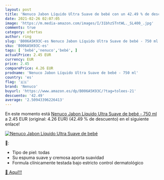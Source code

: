 ```yaml
---
layout: post
title: 'Nenuco Jabon Líquido Ultra Suave de bebé con un 42.49 % de descuento'
date: 2021-02-26 02:07:05
image: 'https://m.media-amazon.com/images/I/31bhzSTntWL._SL400_.jpg'
comments: true
category: ofertas
author: ring
slug: 'B006A5K93C-es Nenuco Jabon Líquido Ultra Suave de bebé - 750 ml'
sku: 'B006A5K93C-es'
tags: [ 'bebé','nenuco','bebé', ]
actualPrice: 2.45 EUR
currency: EUR
price: 2.45
comparePrice: 4.26 EUR
prodname: 'Nenuco Jabon Líquido Ultra Suave de bebé - 750 ml'
country: 'es'
flag: '🇪🇸'
brand: 'Nenuco'
buyurl: 'https://www.amazon.es/dp/B006A5K93C/?tag=tolees-21'
descuento: '42.49'
average: '2.50943396226413'
---
```


En este momento está [Nenuco Jabon Líquido Ultra Suave de bebé - 750 ml](https://www.amazon.es/dp/B006A5K93C/?tag=tolees-21) a 2.45 EUR (original: 4.26 EUR) (42.49 %  de descuento) en el siguiente enlace!

[![Nenuco Jabon Líquido Ultra Suave de bebé](https://m.media-amazon.com/images/I/31bhzSTntWL._SL400_.jpg)](https://www.amazon.es/dp/B006A5K93C/?tag=tolees-21)

🔎:

- Tipo de piel: todas
- Su espuma suave y cremosa aporta suavidad
- Formula clínicamente testada bajo estricto control dermatológico

[🛒 Aquí!!!](https://www.amazon.es/dp/B006A5K93C/?tag=tolees-21)
